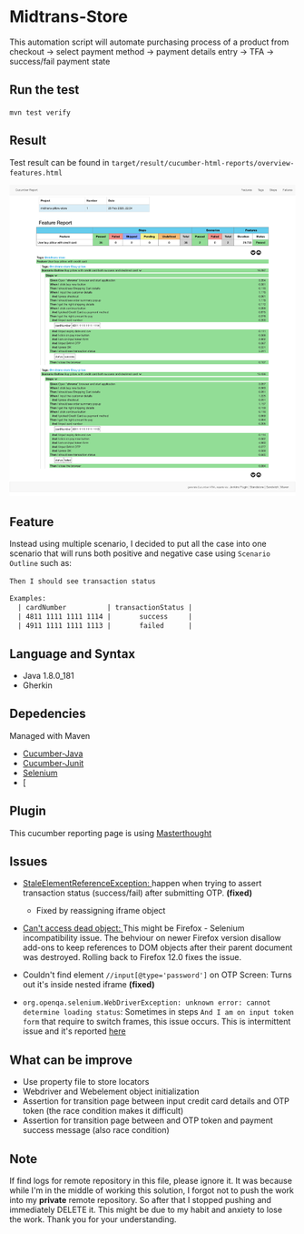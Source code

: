 # Midtrans-Store
This automation script will automate purchasing process of a product from checkout -> select payment method -> payment details entry -> TFA -> success/fail payment state

## Run the test
`mvn test verify`

## Result
Test result can be found in `target/result/cucumber-html-reports/overview-features.html`

![result](report.png)

## Feature
Instead using multiple scenario, I decided to put all the case into one scenario that will runs both positive and negative case using `Scenario Outline` such as:

`Then I should see transaction status`

	Examples:
      | cardNumber          | transactionStatus |
      | 4811 1111 1111 1114 |       success     |
      | 4911 1111 1111 1113 |       failed      |

## Language and Syntax
- Java 1.8.0_181
- Gherkin

## Depedencies
Managed with Maven
- [Cucumber-Java](https://mvnrepository.com/artifact/io.cucumber/cucumber-java/2.3.0)
- [Cucumber-Junit](https://mvnrepository.com/artifact/io.cucumber/cucumber-junit/2.3.1)
- [Selenium](https://mvnrepository.com/artifact/org.seleniumhq.selenium/selenium-java/3.141.59)
- [

## Plugin
This cucumber reporting page is using [Masterthought](https://github.com/damianszczepanik/cucumber-reporting)

## Issues
- [StaleElementReferenceException: ](https://www.selenium.dev/selenium/docs/api/java/org/openqa/selenium/StaleElementReferenceException.html) happen when trying to assert transaction status (success/fail) after submitting OTP. **(fixed)**

	- Fixed by reassigning iframe object
- [Can't access dead object: ](https://blog.mozilla.org/addons/2012/09/12/what-does-cant-access-dead-object-mean/#comment-163798) This might be Firefox - Selenium incompatibility issue. The behviour on newer Firefox version disallow add-ons to keep references to DOM objects after their parent document was destroyed. Rolling back to Firefox 12.0 fixes the issue.

- Couldn't find element `//input[@type='password']` on OTP Screen: Turns out it's inside nested iframe **(fixed)**

- `org.openqa.selenium.WebDriverException: unknown error: cannot determine loading status`: Sometimes in steps `And I am on input token form` that require to switch frames, this issue occurs. This is intermittent issue and it's reported [here](https://github.com/SeleniumHQ/selenium/issues/5609)

## What can be improve
- Use property file to store locators
- Webdriver and Webelement object initialization
- Assertion for transition page between input credit card details and OTP token (the race condition makes it difficult)
- Assertion for transition page between and OTP token and payment success message (also race condition)

## Note
If find logs for remote repository in this file, please ignore it. It was because while I'm in the middle of working this solution, I forgot not to push the work into my **private** remote repository. So after that I stopped pushing and immediately DELETE it. This might be due to my habit and anxiety to lose the work. Thank you for your understanding.

